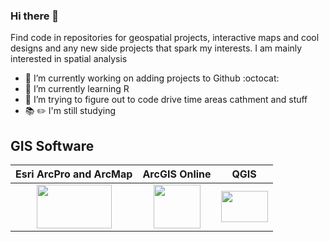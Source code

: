 ### Hi there 👋

Find code in repositories for geospatial projects, interactive maps and cool designs and any new side projects that spark my interests. I am mainly interested in spatial analysis

- 🔭 I’m currently working on adding projects to Github :octocat:
- 🌱 I’m currently learning R 
- 🤔 I’m trying to figure out to code drive time areas cathment and stuff
- :books: :pencil2: I'm still studying


## GIS Software

Esri ArcPro and ArcMap     |  ArcGIS Online            | QGIS 
:-------------------------:|:-------------------------:|:-------------------------:
<img src="https://i2.wp.com/acolita.com/wp-content/uploads/2018/05/ArcMap-ArcGIS-Pro.jpg?fit=858%2C492&ssl=1" width="120" height="70"> | <img src="http://www.chrisbessert.org/technology/technology_files/arcgis_online_logo.jpg" width="75" height="70">| <img src="https://www.osgeo.org/wp-content/uploads/QGIS-Logo.png" width="75" height="50">

<!--

Esri ArcPro and ArcMap     |  QGIS
:-------------------------:|:-------------------------:
<img src="https://www.esri.com/content/dam/esrisites/en-us/common/icons/product-logos/ArcGIS-Pro.png" width="50" height="30"> 
| <img src="https://github.com/sahoyosso/SaHoyosMSA/blob/main/images/maps/Sarah_day1points2020.png" width="350" height="300">




**sahoyosso/sahoyosso** is a ✨ _special_ ✨ repository because its `README.md` (this file) appears on your GitHub profile.

Solarized dark             |  Solarized Ocean
:-------------------------:|:-------------------------:
![](https://...Dark.png)  |  ![](https://...Ocean.png)

Here are some ideas to get you started:

- 🔭 I’m currently working on ...
- 🌱 I’m currently learning :octocat:
- 👯 I’m looking to collaborate on ...
- 🤔 I’m looking for help with ...
- 💬 Ask me about ...
- 📫 How to reach me: ...
- 😄 Pronouns: ...
- ⚡ Fun fact: ...
:globe_with_meridians:
- :round_pushpin:

:earth_africa: :earth_asia: :earth_americas: 
-->
